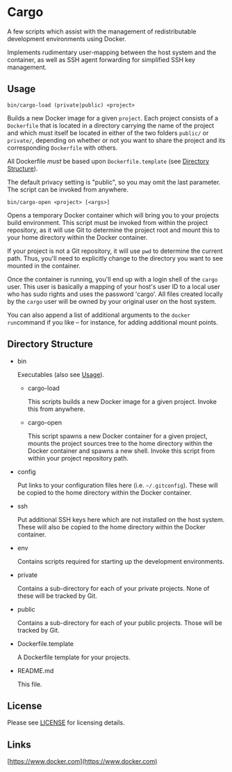 # Cargo

A few scripts which assist with the management of redistributable development
environments using Docker.

Implements rudimentary user-mapping between the host system and the container,
as well as SSH agent forwarding for simplified SSH key management.

## <a name="usage"></a>Usage

    bin/cargo-load (private|public) <project>

Builds a new Docker image for a given `project`. Each project consists of a
`Dockerfile` that is located in a directory carrying the name of the project
and which must itself be located in either of the two folders `public/` or
`private/`, depending on whether or not you want to share the project and its
corresponding `Dockerfile` with others.

All Dockerfile *must* be based upon `Dockerfile.template` (see
[Directory Structure](#dirstruct)).

The default privacy setting is "public", so you may omit the last parameter. The
script can be invoked from anywhere.

    bin/cargo-open <project> [<args>]

Opens a temporary Docker container which will bring you to your projects build
environment. This script must be invoked from within the project repository,
as it will use Git to determine the project root and mount this to your home
directory within the Docker container.

If your project is not a Git repository, it will use `pwd` to determine the
current path. Thus, you'll need to explicitly change to the directory you want
to see mounted in the container.

Once the container is running, you'll end up with a login shell of the `cargo`
user. This user is basically a mapping of your host's user ID to a local user
who has sudo rights and uses the password 'cargo'. All files created locally by
the `cargo` user will be owned by your original user on the host system.

You can also append a list of additional arguments to the `docker run`command if
you like – for instance, for adding additional mount points.

## <a name="dirstruct"></a>Directory Structure

* bin

  Executables (also see [Usage](#usage)).

  * cargo-load

    This scripts builds a new Docker image for a given project. Invoke this from
    anywhere.

  * cargo-open

    This script spawns a new Docker container for a given project, mounts the
    project sources tree to the home directory within the Docker container and
    spawns a new shell. Invoke this script from within your project repository
    path.

* config

  Put links to your configuration files here (i.e. `~/.gitconfig`). These will
be copied to the home directory within the Docker container.

* ssh

  Put additional SSH keys here which are not installed on the host system. These
  will also be copied to the home directory within the Docker container.

* env

  Contains scripts required for starting up the development environments.

* private

  Contains a sub-directory for each of your private projects. None of these will
be tracked by Git.

* public

  Contains a sub-directory for each of your public projects. Those will be
tracked by Git.

* Dockerfile.template

  A Dockerfile template for your projects.

* README.md

  This file.

## License

Please see [LICENSE](/LICENSE) for licensing details.

## Links

[https://www.docker.com](https://www.docker.com)

